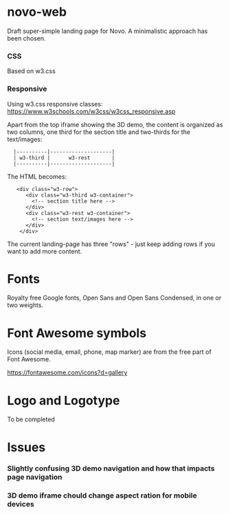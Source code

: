 # novo-web
Draft super-simple landing page for Novo. A minimalistic approach has been chosen. 

### CSS
Based on w3.css 

### Responsive
Using w3.css responsive classes:
https://www.w3schools.com/w3css/w3css_responsive.asp

Apart from the top iframe showing the 3D demo, the content is organized as two columns, one third for the section title and two-thirds for the text/images:

````
  |----------|--------------------|
  | w3-third |      w3-rest       |
  |----------|--------------------|
````
The HTML becomes:
````
   <div class="w3-row">
      <div class="w3-third w3-container">
        <!-- section title here -->
      </div>
      <div class="w3-rest w3-container">
        <!-- section text/images here -->
      </div>
    </div>
````
The current landing-page has three "rows" - just keep adding rows if you want to add more content.

# Fonts
Royalty free Google fonts, Open Sans and Open Sans Condensed, in one or two weights.

# Font Awesome symbols
Icons (social media, email, phone, map marker) are from the free part of Font Awesome.

https://fontawesome.com/icons?d=gallery

# Logo and Logotype
To be completed

# Issues
### Slightly confusing 3D demo navigation and how that impacts page navigation
### 3D demo iframe chould change aspect ration for mobile devices
